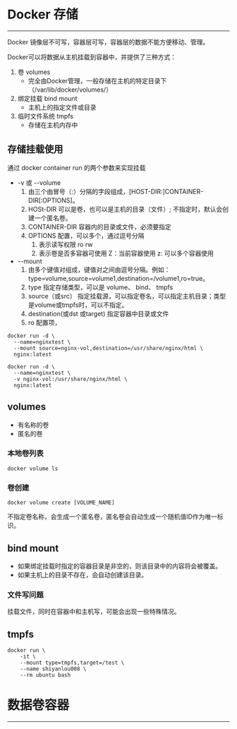 # Docker 存储
---

Docker 镜像层不可写，容器层可写，容器层的数据不能方便移动、管理。

Docker可以将数据从主机挂载到容器中，并提供了三种方式：
1. 卷 volumes
   - 完全由Docker管理，一般存储在主机的特定目录下（/var/lib/docker/volumes/）
2. 绑定挂载 bind mount
    - 主机上的指定文件或目录
3. 临时文件系统 tmpfs
   - 存储在主机内存中



## 存储挂载使用

通过 docker container run 的两个参数来实现挂载

- -v 或 --volume
  1. 由三个由冒号（:）分隔的字段组成，[HOST-DIR:]CONTAINER-DIR[:OPTIONS]。
  2. HOSt-DIR 可以是卷，也可以是主机的目录（文件）; 不指定时，默认会创建一个匿名卷。
  3. CONTAINER-DIR 容器内的目录或文件，必须要指定
  4. OPTIONS 配置，可以多个，通过逗号分隔
     1. 表示读写权限 ro rw
     2. 表示卷是否多容器可使用 Z：当前容器使用  z: 可以多个容器使用
- --mount
  1. 由多个键值对组成，键值对之间由逗号分隔。例如：type=volume,source=volume1,destination=/volume1,ro=true。
  2. type 指定存储类型，可以是 volume、 bind、 tmpfs
  3. source（或src） 指定挂载源，可以指定卷名，可以指定主机目录；类型是volume或tmpfs时，可以不指定。
  4. destination(或dst 或target) 指定容器中目录或文件
  5. ro 配置项，


```
docker run -d \
  --name=nginxtest \
  --mount source=nginx-vol,destination=/usr/share/nginx/html \
  nginx:latest

docker run -d \
  --name=nginxtest \
  -v nginx-vol:/usr/share/nginx/html \
  nginx:latest
```




## volumes

- 有名称的卷
- 匿名的卷


### 本地卷列表

```
docker volume ls
```


### 卷创建

```
docker volume create [VOLUME_NAME]
```

不指定卷名称，会生成一个匿名卷，匿名卷会自动生成一个随机值ID作为唯一标识。


## bind mount

- 如果绑定挂载时指定的容器目录是非空的，则该目录中的内容将会被覆盖。
- 如果主机上的目录不存在，会自动创建该目录。


### 文件写问题

挂载文件，同时在容器中和主机写，可能会出现一些特殊情况。





## tmpfs

```
docker run \
    -it \
    --mount type=tmpfs,target=/test \
    --name shiyanlou008 \
    --rm ubuntu bash
```




# 数据卷容器
---

